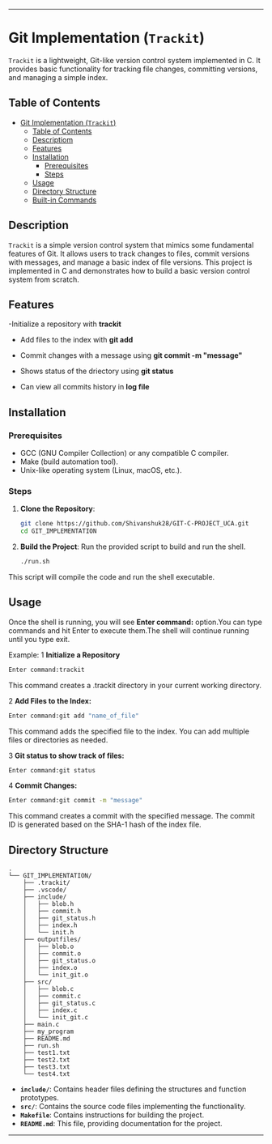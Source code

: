 
---

# Git Implementation (`Trackit`)

`Trackit` is a lightweight, Git-like version control system implemented in C. It provides basic functionality for tracking file changes, committing versions, and managing a simple index.

## Table of Contents

- [Git Implementation (`Trackit`)](#git-implementation-trackit)
  - [Table of Contents](#table-of-contents)
  - [Descriptiom](#description)
  - [Features](#features)
  - [Installation](#installation)
    - [Prerequisites](#prerequisites)
    - [Steps](#steps)
  - [Usage](#usage)
  - [Directory Structure](#directory-structure)
  - [Built-in Commands](#built-in-commands)

## Description

`Trackit` is a simple version control system that mimics some fundamental features of Git. It allows users to track changes to files, commit versions with messages, and manage a basic index of file versions. This project is implemented in C and demonstrates how to build a basic version control system from scratch.

## Features

-Initialize a repository with **trackit**
- Add files to the index with **git add <file>**

- Commit changes with a message using **git commit -m "message"**
- Shows status of the driectory using **git status**
- Can view all commits history in **log file**


## Installation

### Prerequisites

- GCC (GNU Compiler Collection) or any compatible C compiler.
- Make (build automation tool).
- Unix-like operating system (Linux, macOS, etc.).

### Steps

1. **Clone the Repository**:
    ```bash
    git clone https://github.com/Shivanshuk28/GIT-C-PROJECT_UCA.git
    cd GIT_IMPLEMENTATION 
    ```

2. **Build the Project**:
    Run the provided script to build and run the shell.
    ```bash
    ./run.sh
    ```

This script will compile the code and run the shell executable.

## Usage

Once the shell is running, you will see **Enter command:** option.You can type commands and hit Enter to execute them.The shell will continue running until you type exit.


Example:
1  **Initialize a Repository**
  ```sh
  Enter command:trackit
  ```
  This command creates a .trackit directory in your current working directory.

2  **Add Files to the Index:**
  ```sh
  Enter command:git add "name_of_file"
  ```
  This command adds the specified file to the index. You can add multiple files or directories as needed.

3 **Git status to show track of files:**
  ```sh
  Enter command:git status
  ```

4 **Commit Changes:**
  ```sh
  Enter command:git commit -m "message"
  ```
  This command creates a commit with the specified message. The commit ID is generated based on the SHA-1 hash of the index file.





## Directory Structure

```plaintext
.
└── GIT_IMPLEMENTATION/
    ├── .trackit/
    ├── .vscode/
    ├── include/
    │   ├── blob.h
    │   ├── commit.h
    │   ├── git_status.h
    │   ├── index.h
    │   └── init.h
    ├── outputfiles/
    │   ├── blob.o
    │   ├── commit.o
    │   ├── git_status.o
    │   ├── index.o
    │   └── init_git.o
    ├── src/
    │   ├── blob.c
    │   ├── commit.c
    │   ├── git_status.c
    │   ├── index.c
    │   └── init_git.c
    ├── main.c
    ├── my_program
    ├── README.md
    ├── run.sh
    ├── test1.txt
    ├── test2.txt
    ├── test3.txt
    └── test4.txt
```

- **`include/`**: Contains header files defining the structures and function prototypes.
- **`src/`**: Contains the source code files implementing the functionality.
- **`Makefile`**: Contains instructions for building the project.
- **`README.md`**: This file, providing documentation for the project.


---